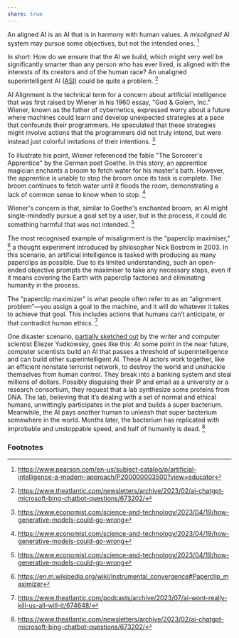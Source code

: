 ```yaml
---
share: true
---
```

An aligned AI is an AI that is in harmony with human values. A _misaligned_ AI system may pursue some objectives, but not the intended ones. [^3]

In short: How do we ensure that the AI we build, which might very well be significantly smarter than any person who has ever lived, is aligned with the interests of its creators and of the human race? An unaligned superintelligent AI ([ASI](../ASI%20(Artificial%20Superintelligence).md)) could be quite a problem. [^2]

AI Alignment is the technical term for a concern about artificial intelligence that was first raised by Wiener in his 1960 essay, "God & Golem, Inc." Wiener, known as the father of cybernetics, expressed worry about a future where machines could learn and develop unexpected strategies at a pace that confounds their programmers. He speculated that these strategies might involve actions that the programmers did not truly intend, but were instead just colorful imitations of their intentions. [^Source]

To illustrate his point, Wiener referenced the fable "The Sorcerer's Apprentice" by the German poet Goethe. In this story, an apprentice magician enchants a broom to fetch water for his master's bath. However, the apprentice is unable to stop the broom once its task is complete. The broom continues to fetch water until it floods the room, demonstrating a lack of common sense to know when to stop. [^Source]

Wiener's concern is that, similar to Goethe's enchanted broom, an AI might single-mindedly pursue a goal set by a user, but in the process, it could do something harmful that was not intended. [^Source]

The most recognised example of misalignment is the "paperclip maximiser," [^1] a thought experiment introduced by philosopher Nick Bostrom in 2003. In this scenario, an artificial intelligence is tasked with producing as many paperclips as possible. Due to its limited understanding, such an open-ended objective prompts the maximiser to take any necessary steps, even if it means covering the Earth with paperclip factories and eliminating humanity in the process. 

The "paperclip maximizer" is what people often refer to as an “alignment problem”—you assign a goal to the machine, and it will do whatever it takes to achieve that goal. This includes actions that humans can’t anticipate, or that contradict human ethics. [^5]

One disaster scenario, [partially sketched out](https://www.youtube.com/watch?v=gA1sNLL6yg4) by the writer and computer scientist Eliezer Yudkowsky, goes like this: At some point in the near future, computer scientists build an AI that passes a threshold of superintelligence and can build other superintelligent AI. These AI actors work together, like an efficient nonstate terrorist network, to destroy the world and unshackle themselves from human control. They break into a banking system and steal millions of dollars. Possibly disguising their IP and email as a university or a research consortium, they request that a lab synthesize some proteins from DNA. The lab, believing that it’s dealing with a set of normal and ethical humans, unwittingly participates in the plot and builds a super bacterium. Meanwhile, the AI pays another human to unleash that super bacterium somewhere in the world. Months later, the bacterium has replicated with improbable and unstoppable speed, and half of humanity is dead. [^4]
### Footnotes

[^1]: https://en.m.wikipedia.org/wiki/Instrumental_convergence#Paperclip_maximizer
[^Source]: https://www.economist.com/science-and-technology/2023/04/19/how-generative-models-could-go-wrong
[^3]: https://www.pearson.com/en-us/subject-catalog/p/artificial-intelligence-a-modern-approach/P200000003500?view=educator
[^2]: https://www.theatlantic.com/newsletters/archive/2023/02/ai-chatgpt-microsoft-bing-chatbot-questions/673202/
[^4]: https://www.theatlantic.com/newsletters/archive/2023/02/ai-chatgpt-microsoft-bing-chatbot-questions/673202/
[^5]: https://www.theatlantic.com/podcasts/archive/2023/07/ai-wont-really-kill-us-all-will-it/674648/